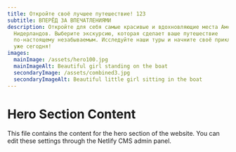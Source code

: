 ```yaml
---
title: Откройте своё лучшее путешествие! 123
subtitle: ВПЕРЁД ЗА ВПЕЧАТЛЕНИЯМИ
description: Откройте для себя самые красивые и вдохновляющие места Амстердама и
  Нидерландов. Выберите экскурсию, которая сделает ваше путешествие
  по-настоящему незабываемым. Исследуйте наши туры и начните своё приключение
  уже сегодня!
images:
  mainImage: /assets/hero100.jpg
  mainImageAlt: Beautiful girl standing on the boat
  secondaryImage: /assets/combined3.jpg
  secondaryImageAlt: Beautiful little girl sitting in the boat
---
```


# Hero Section Content

This file contains the content for the hero section of the website. You can edit these settings through the Netlify CMS admin panel.
